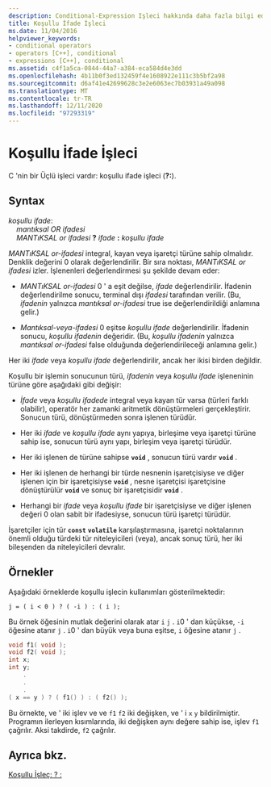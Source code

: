 ```yaml
---
description: Conditional-Expression Işleci hakkında daha fazla bilgi edinin
title: Koşullu İfade İşleci
ms.date: 11/04/2016
helpviewer_keywords:
- conditional operators
- operators [C++], conditional
- expressions [C++], conditional
ms.assetid: c4f1a5ca-0844-44a7-a384-eca584d4e3dd
ms.openlocfilehash: 4b11b0f3ed132459f4e1608922e111c3b5bf2a98
ms.sourcegitcommit: d6af41e42699628c3e2e6063ec7b03931a49a098
ms.translationtype: MT
ms.contentlocale: tr-TR
ms.lasthandoff: 12/11/2020
ms.locfileid: "97293319"
---
```

# <a name="conditional-expression-operator"></a>Koşullu İfade İşleci

C 'nin bir Üçlü işleci vardır: koşullu ifade işleci (**?:**).

## <a name="syntax"></a>Syntax

*koşullu ifade*:<br/>
&nbsp;&nbsp;&nbsp;&nbsp;*mantıksal OR ifadesi*<br/>
&nbsp;&nbsp;&nbsp;&nbsp;*MANTıKSAL or ifadesi*  **?**  *ifade*  **:**  *koşullu ifade*

*MANTıKSAL or-ifadesi* integral, kayan veya işaretçi türüne sahip olmalıdır. Denklik değerini 0 olarak değerlendirilir. Bir sıra noktası, *MANTıKSAL or ifadesi* izler. İşlenenleri değerlendirmesi şu şekilde devam eder:

- *MANTıKSAL or-ifadesi* 0 ' a eşit değilse, *ifade* değerlendirilir. İfadenin değerlendirilme sonucu, terminal dışı *ifadesi* tarafından verilir. (Bu, *ifadenin* yalnızca *mantıksal or-ifadesi* true ise değerlendirildiği anlamına gelir.)

- *Mantıksal-veya-ifadesi* 0 eşitse *koşullu ifade* değerlendirilir. İfadenin sonucu, *koşullu ifadenin* değeridir. (Bu, *koşullu ifadenin* yalnızca *mantıksal or-ifadesi* false olduğunda değerlendirileceği anlamına gelir.)

Her iki *ifade* veya *koşullu ifade* değerlendirilir, ancak her ikisi birden değildir.

Koşullu bir işlemin sonucunun türü, *ifadenin* veya *koşullu ifade* işleneninin türüne göre aşağıdaki gibi değişir:

- *İfade* veya *koşullu ifadede* integral veya kayan tür varsa (türleri farklı olabilir), operatör her zamanki aritmetik dönüştürmeleri gerçekleştirir. Sonucun türü, dönüştürmeden sonra işlenen türüdür.

- Her iki *ifade* ve *koşullu ifade* aynı yapıya, birleşime veya işaretçi türüne sahip ise, sonucun türü aynı yapı, birleşim veya işaretçi türüdür.

- Her iki işlenen de türüne sahipse **`void`** , sonucun türü vardır **`void`** .

- Her iki işlenen de herhangi bir türde nesnenin işaretçisiyse ve diğer işlenen için bir işaretçisiyse **`void`** , nesne işaretçisi işaretçisine dönüştürülür **`void`** ve sonuç bir işaretçisidir **`void`** .

- Herhangi bir *ifade* veya *koşullu ifade* bir işaretçisiyse ve diğer işlenen değeri 0 olan sabit bir ifadesiyse, sonucun türü işaretçi türüdür.

İşaretçiler için tür **`const`** **`volatile`** karşılaştırmasına, işaretçi noktalarının önemli olduğu türdeki tür niteleyicileri (veya), ancak sonuç türü, her iki bileşenden da niteleyicileri devralır.

## <a name="examples"></a>Örnekler

Aşağıdaki örneklerde koşullu işlecin kullanımları gösterilmektedir:

```
j = ( i < 0 ) ? ( -i ) : ( i );
```

Bu örnek öğesinin mutlak değerini olarak atar `i` `j` . `i`0 ' dan küçükse, `-i` öğesine atanır `j` . `i`0 ' dan büyük veya buna eşitse, `i` öğesine atanır `j` .

```cpp
void f1( void );
void f2( void );
int x;
int y;
    .
    .
    .
( x == y ) ? ( f1() ) : ( f2() );
```

Bu örnekte, ve ' iki işlev ve ve `f1` `f2` iki değişken, ve ' i `x` `y` bildirilmiştir. Programın ilerleyen kısımlarında, iki değişken aynı değere sahip ise, işlev `f1` çağrılır. Aksi takdirde, `f2` çağrılır.

## <a name="see-also"></a>Ayrıca bkz.

[Koşullu İşleç: ? :](../cpp/conditional-operator-q.md)
